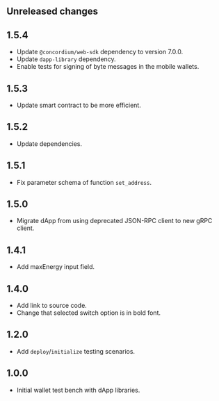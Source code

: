 ## Unreleased changes

## 1.5.4

- Update `@concordium/web-sdk` dependency to version 7.0.0.
- Update `dapp-library` dependency.
- Enable tests for signing of byte messages in the mobile wallets.

## 1.5.3

- Update smart contract to be more efficient.

## 1.5.2

- Update dependencies.

## 1.5.1

- Fix parameter schema of function `set_address`.

## 1.5.0

- Migrate dApp from using deprecated JSON-RPC client to new gRPC client.

## 1.4.1

- Add maxEnergy input field.

## 1.4.0

- Add link to source code.
- Change that selected switch option is in bold font.

## 1.2.0

- Add `deploy`/`initialize` testing scenarios.

## 1.0.0

- Initial wallet test bench with dApp libraries.
